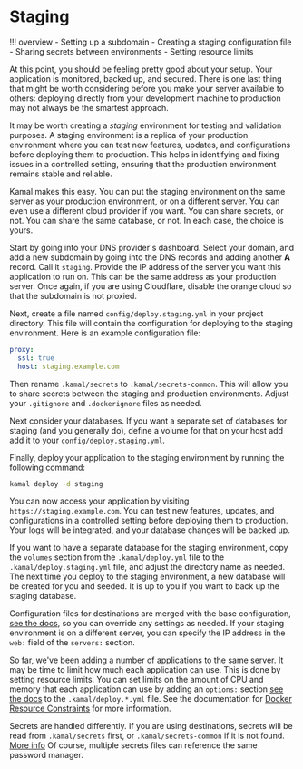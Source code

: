 # Staging

!!! overview
    - Setting up a subdomain
    - Creating a staging configuration file
    - Sharing secrets between environments
    - Setting resource limits

At this point, you should be feeling pretty good about your setup. Your application is monitored, backed up, and secured. There is one last thing that might be worth considering before you make your server available to others: deploying directly from your development machine to production may not always be the smartest approach.

It may be worth creating a *staging* environment for testing and validation purposes. A staging environment is a replica of your production environment where you can test new features, updates, and configurations before deploying them to production. This helps in identifying and fixing issues in a controlled setting, ensuring that the production environment remains stable and reliable.

Kamal makes this easy. You can put the staging environment on the same server as your production environment, or on a different server. You can even use a different cloud provider if you want. You can share secrets, or not. You can share the same database, or not. In each case, the choice is yours.

Start by going into your DNS provider's dashboard. Select your domain, and add a new subdomain by going into the DNS records and adding another **A** record. Call it `staging`. Provide the IP address of the server you want this application to run on. This can be the same address as your production server. Once again, if you are using Cloudflare, disable the orange cloud so that the subdomain is not proxied.

Next, create a file named `config/deploy.staging.yml` in your project directory. This file will contain the configuration for deploying to the staging environment. Here is an example configuration file:

```yaml
proxy:
  ssl: true
  host: staging.example.com
```

Then rename `.kamal/secrets` to `.kamal/secrets-common`. This will allow you to share secrets between the staging and production environments. Adjust your `.gitignore` and `.dockerignore` files as needed.

Next consider your databases. If you want a separate set of databases for staging (and you generally do), define a volume for that on your host add add it to your `config/deploy.staging.yml`.

Finally, deploy your application to the staging environment by running the following command:

```sh
kamal deploy -d staging
```

You can now access your application by visiting `https://staging.example.com`. You can test new features, updates, and configurations in a controlled setting before deploying them to production. Your logs will be integrated, and your database changes will be backed up.

If you want to have a separate database for the staging environment, copy the `volumes` section from the `.kamal/deploy.yml` file to the `.kamal/deploy.staging.yml` file, and adjust the directory name as needed. The next time you deploy to the staging environment, a new database will be created for you and seeded. It is up to you if you want to back up the staging database.

Configuration files for destinations are merged with the base configuration,
[see the docs](https://kamal-deploy.org/docs/configuration/overview/#destinations),
so you can override any settings as needed. If your staging environment is on a different server, you can specify the IP address in the `web:` field of the `servers:` section.

So far, we've been adding a number of applications to the same server. It may be time to limit how much each application can use. This is done by setting resource limits. You can set limits on the amount of CPU and memory that each application can use by adding an `options:` section
[see the docs](https://kamal-deploy.org/docs/configuration/roles/#custom-role-configuration)
to the `.kamal/deploy.*.yml` file. See the documentation for [Docker Resource Constraints](https://docs.docker.com/config/containers/resource_constraints/) for more information.

Secrets are handled differently. If you are using destinations, secrets will be read from `.kamal/secrets` first, or `.kamal/secrets-common` if it is not found.
[More info](https://kamal-deploy.org/docs/upgrading/secrets-changes/)
Of course, multiple secrets files can reference the same password manager.
